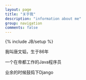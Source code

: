 ```yaml
---
layout: page
title: "关于我"
description: "information about me"
group: navigation
comments: false
---
```

{% include JB/setup %}


我叫唐文韬，生于86年

一个在帝都工作的Java程序员   

业余的时候鼓捣下Django 



  